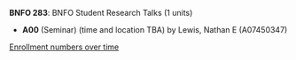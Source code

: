 **BNFO 283**: BNFO Student Research Talks (1 units)

- **A00** (Seminar) (time and location TBA) by Lewis, Nathan E (A07450347)

[Enrollment numbers over time](./BNFO283.tsv)
